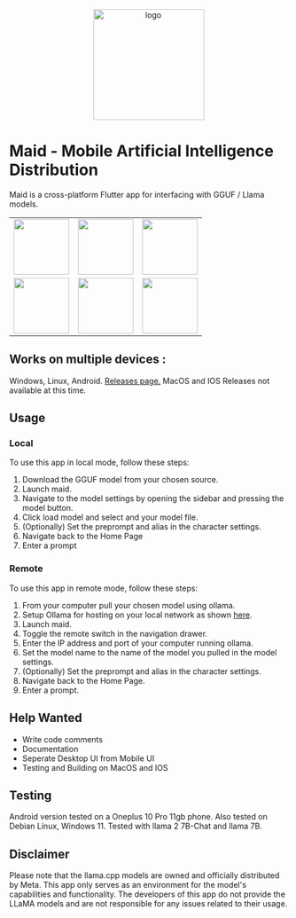 <div align="center">
  <picture>
    <img alt="logo" height="200px" src="https://github.com/MaidFoundation/Maid/blob/main/.images/logo.png?raw=true">
  </picture>
</div>

# Maid - Mobile Artificial Intelligence Distribution
Maid is a cross-platform Flutter app for interfacing with GGUF / Llama models.

<div align="center">
  <table>
    <tr>
      <td><img src="https://github.com/MaidFoundation/Maid/blob/main/.images/demo1.jpg?raw=true" width="100"></td>
      <td><img src="https://github.com/MaidFoundation/Maid/blob/main/.images/demo2.jpg?raw=true" width="100"></td>
      <td><img src="https://github.com/MaidFoundation/Maid/blob/main/.images/demo3.jpg?raw=true" width="100"></td>
    </tr>
    <tr>
      <td><img src="https://github.com/MaidFoundation/Maid/blob/main/.images/demo4.jpg?raw=true" width="100"></td>
      <td><img src="https://github.com/MaidFoundation/Maid/blob/main/.images/demo5.jpg?raw=true" width="100"></td>
      <td><img src="https://github.com/MaidFoundation/Maid/blob/main/.images/demo6.jpg?raw=true" width="100"></td>
    </tr>
  </table>
</div>

## Works on multiple devices :
Windows, Linux, Android.
[Releases page.](https://github.com/MaidFoundation/Maid/releases)
MacOS and IOS Releases not available at this time.

## Usage

### Local
To use this app in local mode, follow these steps:

1. Download the GGUF model from your chosen source.
2. Launch maid.
3. Navigate to the model settings by opening the sidebar and pressing the model button.
4. Click load model and select and your model file.
5. (Optionally) Set the preprompt and alias in the character settings.
6. Navigate back to the Home Page
7. Enter a prompt

### Remote
To use this app in remote mode, follow these steps:

1. From your computer pull your chosen model using ollama.
2. Setup Ollama for hosting on your local network as shown [here](https://github.com/jmorganca/ollama/blob/main/docs/faq.md).
3. Launch maid.
4. Toggle the remote switch in the navigation drawer.
5. Enter the IP address and port of your computer running ollama.
6. Set the model name to the name of the model you pulled in the model settings.
7. (Optionally) Set the preprompt and alias in the character settings.
8. Navigate back to the Home Page.
9. Enter a prompt.

## Help Wanted
- Write code comments
- Documentation
- Seperate Desktop UI from Mobile UI
- Testing and Building on MacOS and IOS

## Testing
Android version tested on a Oneplus 10 Pro 11gb phone.
Also tested on Debian Linux, Windows 11.
Tested with llama 2 7B-Chat and llama 7B.

## Disclaimer
Please note that the llama.cpp models are owned and officially distributed by Meta. This app only serves as an environment for the model's 
capabilities and functionality. The developers of this app do not provide the LLaMA models and are not responsible for any issues related to their usage.
